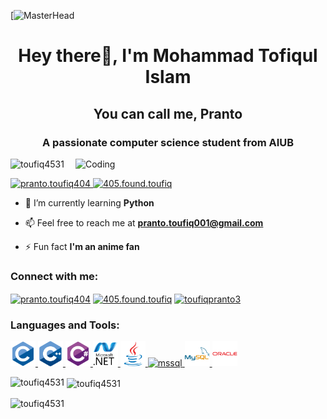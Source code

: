 [![MasterHead](https://res.cloudinary.com/superfolio/image/upload/v1620689979/68747470733a2f2f692e70696e696d672e636f6d2f6f726967696e616c732f63362f33332f63322f63363333633230656465383266306530636564376435373064626533613166332e676966_yjuh2s.gif)


<h1 align="center">Hey there👋, I'm Mohammad Tofiqul Islam</h1>
<h2 align="center">You can call me, Pranto</h2>
<h3 align="center">A passionate computer science student from AIUB</h3>

<img align="right" alt="Coding" width="400" src="https://media1.tenor.com/m/y2JXkY1pXkwAAAAC/cat-computer.gif">
<p align="left"> <img src="https://komarev.com/ghpvc/?username=toufiq4531&label=Profile%20views&color=0e75b6&style=flat" alt="toufiq4531" /> </p>

<p align="left"><a href="https://www.facebook.com" target="blank">
    <img src="https://img.shields.io/badge/follow-pranto.toufiq404-%23E4405F?style=for-the-badge&logo=facebook&logoColor=white" alt="pranto.toufiq404" /> </a>
    
   <a href="https://www.instagram.com/405.found.toufiq/" target="blank">
    <img src="https://img.shields.io/badge/follow-405.found.toufiq-%23E4405F?style=for-the-badge&logo=instagram&logoColor=white" alt="405.found.toufiq" /> </a>
</p>

- 🌱 I’m currently learning **Python**

- 📫 Feel free to reach me at **pranto.toufiq001@gmail.com**

- ⚡ Fun fact **I'm an anime fan**

<h3 align="left">Connect with me:</h3>
<p align="left">
<a href="https://fb.com/pranto.toufiq404" target="blank"><img align="center" src="https://raw.githubusercontent.com/rahuldkjain/github-profile-readme-generator/master/src/images/icons/Social/facebook.svg" alt="pranto.toufiq404" height="30" width="40" /></a>
<a href="https://instagram.com/405.found.toufiq" target="blank"><img align="center" src="https://raw.githubusercontent.com/rahuldkjain/github-profile-readme-generator/master/src/images/icons/Social/instagram.svg" alt="405.found.toufiq" height="30" width="40" /></a>
<a href="https://twitter.com/toufiqpranto3" target="blank"><img align="center" src="https://raw.githubusercontent.com/rahuldkjain/github-profile-readme-generator/master/src/images/icons/Social/twitter.svg" alt="toufiqpranto3" height="30" width="40" /></a>
</p>

<h3 align="left">Languages and Tools:</h3>
<p align="left"> <a href="https://www.cprogramming.com/" target="_blank" rel="noreferrer"> <img src="https://raw.githubusercontent.com/devicons/devicon/master/icons/c/c-original.svg" alt="c" width="40" height="40"/> </a> <a href="https://www.w3schools.com/cpp/" target="_blank" rel="noreferrer"> <img src="https://raw.githubusercontent.com/devicons/devicon/master/icons/cplusplus/cplusplus-original.svg" alt="cplusplus" width="40" height="40"/> </a> <a href="https://www.w3schools.com/cs/" target="_blank" rel="noreferrer"> <img src="https://raw.githubusercontent.com/devicons/devicon/master/icons/csharp/csharp-original.svg" alt="csharp" width="40" height="40"/> </a> <a href="https://dotnet.microsoft.com/" target="_blank" rel="noreferrer"> <img src="https://raw.githubusercontent.com/devicons/devicon/master/icons/dot-net/dot-net-original-wordmark.svg" alt="dotnet" width="40" height="40"/> </a> <a href="https://www.java.com" target="_blank" rel="noreferrer"> <img src="https://raw.githubusercontent.com/devicons/devicon/master/icons/java/java-original.svg" alt="java" width="40" height="40"/> </a> <a href="https://www.microsoft.com/en-us/sql-server" target="_blank" rel="noreferrer"> <img src="https://www.svgrepo.com/show/303229/microsoft-sql-server-logo.svg" alt="mssql" width="40" height="40"/> </a> <a href="https://www.mysql.com/" target="_blank" rel="noreferrer"> <img src="https://raw.githubusercontent.com/devicons/devicon/master/icons/mysql/mysql-original-wordmark.svg" alt="mysql" width="40" height="40"/> </a> <a href="https://www.oracle.com/" target="_blank" rel="noreferrer"> <img src="https://raw.githubusercontent.com/devicons/devicon/master/icons/oracle/oracle-original.svg" alt="oracle" width="40" height="40"/> </a> </p>

<p><img align="left" src="https://github-readme-stats.vercel.app/api/top-langs?username=toufiq4531&show_icons=true&locale=en&layout=compact" alt="toufiq4531" /></p>

<p>&nbsp;<img align="center" src="https://github-readme-stats.vercel.app/api?username=toufiq4531&show_icons=true&locale=en" alt="toufiq4531" /></p>

<p><img align="center" src="https://github-readme-streak-stats.herokuapp.com/?user=toufiq4531&" alt="toufiq4531" /></p>
